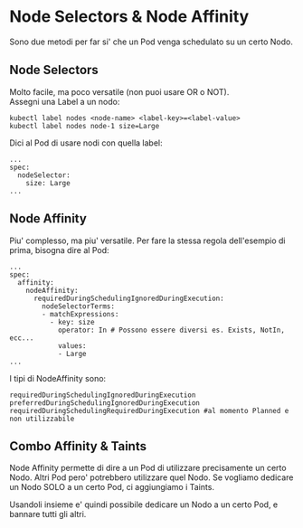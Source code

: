 Node Selectors & Node Affinity
==============================

Sono due metodi per far si' che un Pod venga schedulato su un certo Nodo.

Node Selectors
--------------

Molto facile, ma poco versatile (non puoi usare OR o NOT).  
Assegni una Label a un nodo:
```
kubectl label nodes <node-name> <label-key>=<label-value>
kubectl label nodes node-1 size=Large
```
Dici al Pod di usare nodi con quella label:
```
...
spec:
  nodeSelector:
    size: Large
...
```

Node Affinity
-------------

Piu' complesso, ma piu' versatile.
Per fare la stessa regola dell'esempio di prima, bisogna dire al Pod:
```
...
spec:
  affinity:
    nodeAffinity:
      requiredDuringSchedulingIgnoredDuringExecution:
        nodeSelectorTerms:
        - matchExpressions:
          - key: size
            operator: In # Possono essere diversi es. Exists, NotIn, ecc...
            values:
            - Large
...
```
I tipi di NodeAffinity sono:
```
requiredDuringSchedulingIgnoredDuringExecution
preferredDuringSchedulingIgnoredDuringExecution
requiredDuringSchedulingRequiredDuringExecution #al momento Planned e non utilizzabile
```

Combo Affinity & Taints
-----------------------

Node Affinity permette di dire a un Pod di utilizzare precisamente un certo Nodo.
Altri Pod pero' potrebbero utilizzare quel Nodo.
Se vogliamo dedicare un Nodo SOLO a un certo Pod, ci aggiungiamo i Taints.

Usandoli insieme e' quindi possibile dedicare un Nodo a un certo Pod, e bannare tutti gli altri.
